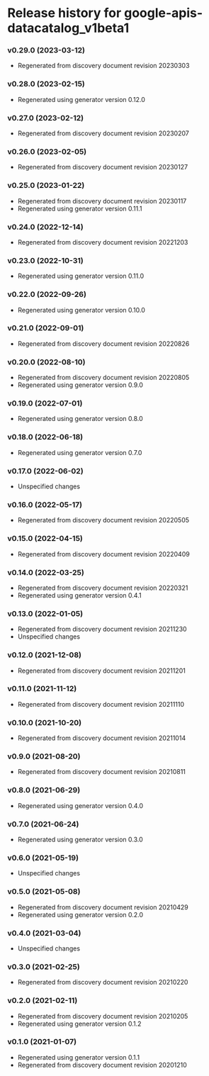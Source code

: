 # Release history for google-apis-datacatalog_v1beta1

### v0.29.0 (2023-03-12)

* Regenerated from discovery document revision 20230303

### v0.28.0 (2023-02-15)

* Regenerated using generator version 0.12.0

### v0.27.0 (2023-02-12)

* Regenerated from discovery document revision 20230207

### v0.26.0 (2023-02-05)

* Regenerated from discovery document revision 20230127

### v0.25.0 (2023-01-22)

* Regenerated from discovery document revision 20230117
* Regenerated using generator version 0.11.1

### v0.24.0 (2022-12-14)

* Regenerated from discovery document revision 20221203

### v0.23.0 (2022-10-31)

* Regenerated using generator version 0.11.0

### v0.22.0 (2022-09-26)

* Regenerated using generator version 0.10.0

### v0.21.0 (2022-09-01)

* Regenerated from discovery document revision 20220826

### v0.20.0 (2022-08-10)

* Regenerated from discovery document revision 20220805
* Regenerated using generator version 0.9.0

### v0.19.0 (2022-07-01)

* Regenerated using generator version 0.8.0

### v0.18.0 (2022-06-18)

* Regenerated using generator version 0.7.0

### v0.17.0 (2022-06-02)

* Unspecified changes

### v0.16.0 (2022-05-17)

* Regenerated from discovery document revision 20220505

### v0.15.0 (2022-04-15)

* Regenerated from discovery document revision 20220409

### v0.14.0 (2022-03-25)

* Regenerated from discovery document revision 20220321
* Regenerated using generator version 0.4.1

### v0.13.0 (2022-01-05)

* Regenerated from discovery document revision 20211230
* Unspecified changes

### v0.12.0 (2021-12-08)

* Regenerated from discovery document revision 20211201

### v0.11.0 (2021-11-12)

* Regenerated from discovery document revision 20211110

### v0.10.0 (2021-10-20)

* Regenerated from discovery document revision 20211014

### v0.9.0 (2021-08-20)

* Regenerated from discovery document revision 20210811

### v0.8.0 (2021-06-29)

* Regenerated using generator version 0.4.0

### v0.7.0 (2021-06-24)

* Regenerated using generator version 0.3.0

### v0.6.0 (2021-05-19)

* Unspecified changes

### v0.5.0 (2021-05-08)

* Regenerated from discovery document revision 20210429
* Regenerated using generator version 0.2.0

### v0.4.0 (2021-03-04)

* Unspecified changes

### v0.3.0 (2021-02-25)

* Regenerated from discovery document revision 20210220

### v0.2.0 (2021-02-11)

* Regenerated from discovery document revision 20210205
* Regenerated using generator version 0.1.2

### v0.1.0 (2021-01-07)

* Regenerated using generator version 0.1.1
* Regenerated from discovery document revision 20201210

